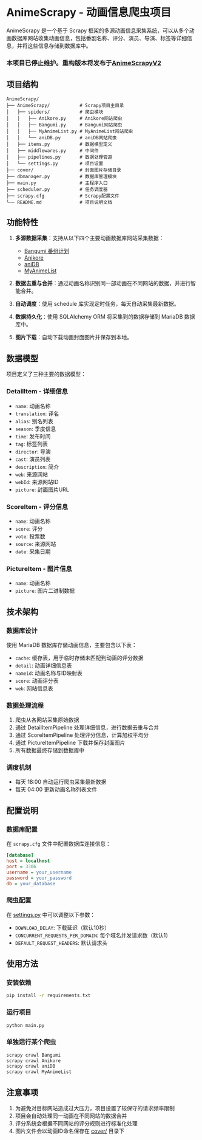 # AnimeScrapy - 动画信息爬虫项目

AnimeScrapy 是一个基于 Scrapy 框架的多源动画信息采集系统，可以从多个动画数据库网站收集动画信息，包括番剧名称、评分、演员、导演、标签等详细信息，并将这些信息存储到数据库中。  
### 本项目已停止维护。重构版本将发布于[AnimeScrapyV2](https://github.com/SZH0728/AnimeScrapyV2)

## 项目结构

```
AnimeScrapy/
├── AnimeScrapy/           # Scrapy项目主目录
│   ├── spiders/           # 爬虫模块
│   │   ├── Anikore.py     # Anikore网站爬虫
│   │   ├── Bangumi.py     # Bangumi网站爬虫
│   │   ├── MyAnimeList.py # MyAnimeList网站爬虫
│   │   └── aniDB.py       # aniDB网站爬虫
│   ├── items.py           # 数据模型定义
│   ├── middlewares.py     # 中间件
│   ├── pipelines.py       # 数据处理管道
│   └── settings.py        # 项目设置
├── cover/                 # 封面图片存储目录
├── dbmanager.py           # 数据库管理模块
├── main.py                # 主程序入口
├── scheduler.py           # 任务调度器
├── scrapy.cfg             # Scrapy配置文件
└── README.md              # 项目说明文档
```

## 功能特性

1. **多源数据采集**：支持从以下四个主要动画数据库网站采集数据：
   - [Bangumi 番组计划](https://bangumi.tv/)
   - [Anikore](https://www.anikore.jp/)
   - [aniDB](https://anidb.net/)
   - [MyAnimeList](https://myanimelist.net/)

2. **数据去重与合并**：通过动画名称识别同一部动画在不同网站的数据，并进行智能合并。

3. **自动调度**：使用 schedule 库实现定时任务，每天自动采集最新数据。

4. **数据持久化**：使用 SQLAlchemy ORM 将采集到的数据存储到 MariaDB 数据库中。

5. **图片下载**：自动下载动画封面图片并保存到本地。

## 数据模型

项目定义了三种主要的数据模型：

### DetailItem - 详细信息
- `name`: 动画名称
- `translation`: 译名
- `alias`: 别名列表
- `season`: 季度信息
- `time`: 发布时间
- `tag`: 标签列表
- `director`: 导演
- `cast`: 演员列表
- `description`: 简介
- `web`: 来源网站
- `webId`: 来源网站ID
- `picture`: 封面图片URL

### ScoreItem - 评分信息
- `name`: 动画名称
- `score`: 评分
- `vote`: 投票数
- `source`: 来源网站
- `date`: 采集日期

### PictureItem - 图片信息
- `name`: 动画名称
- `picture`: 图片二进制数据

## 技术架构

### 数据库设计
使用 MariaDB 数据库存储动画信息，主要包含以下表：
- `cache`: 缓存表，用于临时存储未匹配到动画的评分数据
- `detail`: 动画详细信息表
- `nameid`: 动画名称与ID映射表
- `score`: 动画评分表
- `web`: 网站信息表

### 数据处理流程
1. 爬虫从各网站采集原始数据
2. 通过 DetailItemPipeline 处理详细信息，进行数据去重与合并
3. 通过 ScoreItemPipeline 处理评分信息，计算加权平均分
4. 通过 PictureItemPipeline 下载并保存封面图片
5. 所有数据最终存储到数据库中

### 调度机制
- 每天 18:00 自动运行爬虫采集最新数据
- 每天 04:00 更新动画名称列表文件

## 配置说明

### 数据库配置
在 `scrapy.cfg` 文件中配置数据库连接信息：

```ini
[database]
host = localhost
port = 3306
username = your_username
password = your_password
db = your_database
```

### 爬虫配置
在 [settings.py](file:///D:/poject/AnimeScrapy/AnimeScrapy/settings.py#L1-L101) 中可以调整以下参数：
- `DOWNLOAD_DELAY`: 下载延迟（默认10秒）
- `CONCURRENT_REQUESTS_PER_DOMAIN`: 每个域名并发请求数（默认1）
- `DEFAULT_REQUEST_HEADERS`: 默认请求头

## 使用方法

### 安装依赖
```bash
pip install -r requirements.txt
```

### 运行项目
```bash
python main.py
```

### 单独运行某个爬虫
```bash
scrapy crawl Bangumi
scrapy crawl Anikore
scrapy crawl aniDB
scrapy crawl MyAnimeList
```

## 注意事项

1. 为避免对目标网站造成过大压力，项目设置了较保守的请求频率限制
2. 项目会自动处理同一动画在不同网站的数据合并
3. 评分系统会根据不同网站的评分规则进行标准化处理
4. 图片文件会以动画ID命名保存在 [cover/](file:///D:/poject/AnimeScrapy/cover/) 目录下
